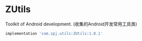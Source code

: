 # ZUtils
 Toolkit of Android development. (收集的Android开发常用工具类)

```gradle
implementation 'com.zpj.utils:ZUtils:1.0.1'
```
